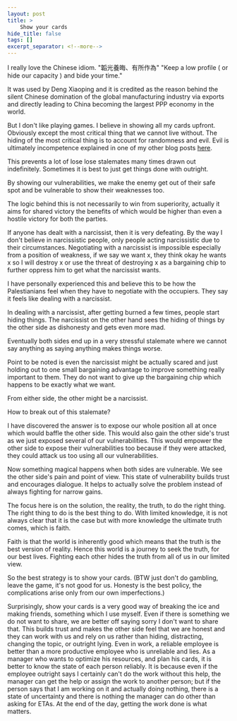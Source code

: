 ```yaml
---
layout: post
title: >
    Show your cards
hide_title: false
tags: []
excerpt_separator: <!--more-->
---
```


I really love the Chinese idiom. 
"韜光養晦、有所作為"
"Keep a low profile ( or hide our capacity ) and bide your time."

It was used by Deng Xiaoping and it is credited as the reason behind the silent Chinese domination of the global manufacturing industry via exports and directly leading to China becoming the largest PPP economy in the world.

But I don't like playing games. I believe in showing all my cards upfront.
Obviously except the most critical thing that we cannot live without. The hiding of the most critical thing is to account for randomness and evil. Evil is ultimately incompetence explained in one of my other blog posts <a href="https://mdsheraj123.github.io/2023/05/28/Politics.html" target="_blank">here</a>.

This prevents a lot of lose lose stalemates many times drawn out indefinitely. Sometimes it is best to just get things done with outright.

By showing our vulnerabilities, we make the enemy get out of their safe spot and be vulnerable to show their weaknesses too.

The logic behind this is not necessarily to win from superiority, actually it aims for shared victory the benefits of which would be higher than even a hostile victory for both the parties.

If anyone has dealt with a narcissist, then it is very defeating.
By the way I don't believe in narcissistic people, only people acting narcissistic due to their circumstances.
Negotiating with a narcissist is impossible especially from a position of weakness, if we say we want x, they think okay he wants x so I will destroy x or use the threat of destroying x as a bargaining chip to further oppress him to get what the narcissist wants.

I have personally experienced this and believe this to be how the Palestianians feel when they have to negotiate with the occupiers. They say it feels like dealing with a narcissist.

In dealing with a narcissist, after getting burned a few times, people start hiding things. The narcissist on the other hand sees the hiding of things by the other side as dishonesty and gets even more mad.

Eventually both sides end up in a very stressful stalemate where we cannot say anything as saying anything makes things worse.

Point to be noted is even the narcissist might be actually scared and just holding out to one small bargaining advantage to improve something really important to them. They do not want to give up the bargaining chip which happens to be exactly what we want.

From either side, the other might be a narcissist.

How to break out of this stalemate?

I have discovered the answer is to expose our whole position all at once which would baffle the other side. This would also gain the other side's trust as we just exposed several of our vulnerabilities. This would empower the other side to expose their vulnerabilities too because if they were attacked, they could attack us too using all our vulnerabilities. 

Now something magical happens when both sides are vulnerable. We see the other side's pain and point of view. This state of vulnerability builds trust and encourages dialogue. It helps to actually solve the problem instead of always fighting for narrow gains.

The focus here is on the solution, the reality, the truth, to do the right thing.
The right thing to do is the best thing to do. With limited knowledge, it is not always clear that it is the case but with more knowledge the ultimate truth comes, which is faith. 

Faith is that the world is inherently good which means that the truth is the best version of reality. Hence this world is a journey to seek the truth, for our best lives. Fighting each other hides the truth from all of us in our limited view.

So the best strategy is to show your cards. (BTW just don't do gambling, leave the game, it's not good for us. Honesty is the best policy, the complications arise only from our own imperfections.)

Surprisingly, show your cards is a very good way of breaking the ice and making friends, something which I use myself. Even if there is something we do not want to share, we are better off saying sorry I don't want to share that. This builds trust and makes the other side feel that we are honest and they can work with us and rely on us rather than hiding, distracting, changing the topic, or outright lying. Even in work, a reliable employee is better than a more productive employee who is unreliable and lies. As a manager who wants to optimize his resources, and plan his cards, it is better to know the state of each person reliably. It is because even if the employee outright says I certainly can't do the work without this help, the manager can get the help or assign the work to another person; but if the person says that I am working on it and actually doing nothing, there is a state of uncertainty and there is nothing the manager can do other than asking for ETAs. At the end of the day, getting the work done is what matters.
